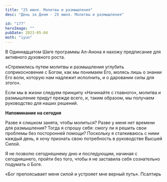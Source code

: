 ```yaml
---
title: "25 июня. Молитвы и размышления"
desc: "День за Днем - 25 июня. Молитвы и размышления"

id: "177"
heroImage: ""
pubDate: 2023-05-04
moth: "iyun"
---
```


В Одиннадцатом Шаге программы Ал-Анона я нахожу предписание для активного
духовного роста.

«Стремились путем молитвы и размышления углубить соприкосновение с Богом, как
мы понимаем Его, молясь лишь о знании Его воли, которую нам надлежит
исполнить, и о даровании силы для этого».

Если мы в жизни следуем принципу «Начинайте с главного», молитва и размышление
придут прежде всего, и, таким образом, мы получаем руководство для наших
решений.

**Напоминание на сегодня**

Разве я слишком занята, чтобы молиться? Разве у меня нет времени для
размышления? Тогда я спрошу себя: смогу ли я решить свои проблемы без
посторонней помощи? Поскольку я сталкиваюсь с ними каждый день, я хочу
признать свою потребность в руководстве Высшей Силой.

Я не позволю сегодняшнему дню и последующим, начиная с сегодняшнего, пройти
без того, чтобы я не заставила себя сознательно подумать о Боге.

«Бог препоясывает меня силой и устрояет мне верный путь». Псалтирь
